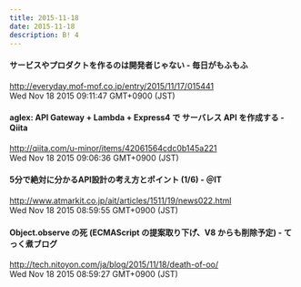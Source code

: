 ```yaml
---
title: 2015-11-18
date: 2015-11-18
description: B! 4
---
```


#### サービスやプロダクトを作るのは開発者じゃない - 毎日がもふもふ
http://everyday.mof-mof.co.jp/entry/2015/11/17/015441<br>
Wed Nov 18 2015 09:11:47 GMT+0900 (JST)<br>


#### aglex: API Gateway + Lambda + Express4 で サーバレス API を作成する - Qiita
http://qiita.com/u-minor/items/42061564cdc0b145a221<br>
Wed Nov 18 2015 09:06:36 GMT+0900 (JST)<br>


####  5分で絶対に分かるAPI設計の考え方とポイント (1/6) - ＠IT
http://www.atmarkit.co.jp/ait/articles/1511/19/news022.html<br>
Wed Nov 18 2015 08:59:55 GMT+0900 (JST)<br>


#### Object.observe の死 (ECMAScript の提案取り下げ、V8 からも削除予定) - てっく煮ブログ
http://tech.nitoyon.com/ja/blog/2015/11/18/death-of-oo/<br>
Wed Nov 18 2015 08:59:27 GMT+0900 (JST)<br>


